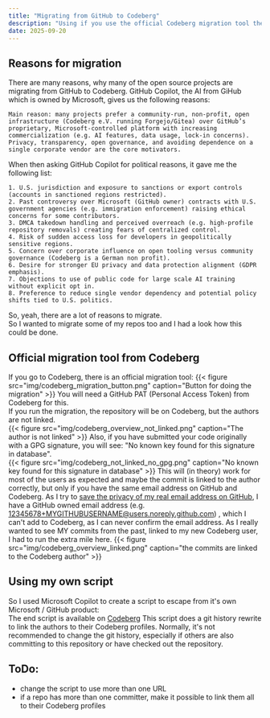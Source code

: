 ```yaml
---
title: "Migrating from GitHub to Codeberg"
description: "Using if you use the official Codeberg migration tool the authors are not linked. so this script does a git history rewrite to link the authors to their Codeberg profiles."
date: 2025-09-20
---
```


## Reasons for migration
There are many reasons, why many of the open source projects are migrating from GitHub to Codeberg.
GitHub Copilot, the AI from GiHub which is owned by Microsoft, gives us the following reasons:
```text
Main reason: many projects prefer a community‑run, non‑profit, open infrastructure (Codeberg e.V. running Forgejo/Gitea) over GitHub’s proprietary, Microsoft‑controlled platform with increasing commercialization (e.g. AI features, data usage, lock‑in concerns). Privacy, transparency, open governance, and avoiding dependence on a single corporate vendor are the core motivators.
``` 
When then asking GitHub Copilot for political reasons, it gave me the following list:
```text
1. U.S. jurisdiction and exposure to sanctions or export controls (accounts in sanctioned regions restricted).
2. Past controversy over Microsoft (GitHub owner) contracts with U.S. government agencies (e.g. immigration enforcement) raising ethical concerns for some contributors.
3. DMCA takedown handling and perceived overreach (e.g. high‑profile repository removals) creating fears of centralized control.
4. Risk of sudden access loss for developers in geopolitically sensitive regions.
5. Concern over corporate influence on open tooling versus community governance (Codeberg is a German non profit).
6. Desire for stronger EU privacy and data protection alignment (GDPR emphasis).
7. Objections to use of public code for large scale AI training without explicit opt in.
8. Preference to reduce single vendor dependency and potential policy shifts tied to U.S. politics.
```
So, yeah, there are a lot of reasons to migrate.  
So I wanted to migrate some of my repos too and I had a look how this could be done.

## Official migration tool from Codeberg
If you go to Codeberg, there is an official migration tool:
{{< figure src="img/codeberg_migration_button.png" caption="Button for doing the migration"  >}}
You will need a GitHub PAT (Personal Access Token) from Codeberg for this.  
If you run the migration, the repository will be on Codeberg, but the authors are not linked.  
{{< figure src="img/codeberg_overview_not_linked.png" caption="The author is not linked"  >}}
Also, if you have submitted your code originally with a GPG signature, you will see: "No known key found for this signature in database".  
{{< figure src="img/codeberg_not_linked_no_gpg.png" caption="No known key found for this signature in database"  >}}
This will (in theory) work for most of the users as expected and maybe the commit is linked to the author correctly, but only if you have the same email address on GitHub and Codeberg.
As I try to [save the privacy of my real email address on GitHub](https://docs.github.com/en/account-and-profile/how-tos/setting-up-and-managing-your-personal-account-on-github/managing-email-preferences/setting-your-commit-email-address#setting-your-commit-email-address-on-github), I have a GitHub owned email address (e.g. 12345678+MYGITHUBUSERNAME@users.noreply.github.com) , which I can't add to Codeberg, as I can never confirm the email address.
As I really wanted to see MY commits from the past, linked to my new Codeberg user, I had to run the extra mile here.
{{< figure src="img/codeberg_overview_linked.png" caption="the commits are linked to the Codeberg author"  >}}

## Using my own script
So I used Microsoft Copilot to create a script to escape from it's own Microsoft / GitHub product:  
The end script is available on [Codeberg](https://codeberg.org/joergi/migrate_github_repo_to_codeberg)
This script does a git history rewrite to link the authors to their Codeberg profiles.
Normally, it's not recommended to change the git history, especially if others are also committing to this repository or have checked out the repository.


## ToDo:
- change the script to use more than one URL
- if a repo has more than one committer, make it possible to link them all to their Codeberg profiles
